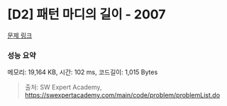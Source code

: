 # [D2] 패턴 마디의 길이 - 2007 

[문제 링크](https://swexpertacademy.com/main/code/problem/problemDetail.do?contestProbId=AV5P1kNKAl8DFAUq) 

### 성능 요약

메모리: 19,164 KB, 시간: 102 ms, 코드길이: 1,015 Bytes



> 출처: SW Expert Academy, https://swexpertacademy.com/main/code/problem/problemList.do